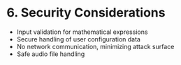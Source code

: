 # 6. Security Considerations

- Input validation for mathematical expressions
- Secure handling of user configuration data
- No network communication, minimizing attack surface
- Safe audio file handling
